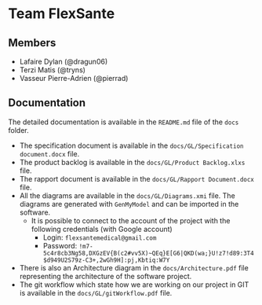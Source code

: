 # Team FlexSante

## Members 

- Lafaire Dylan (@dragun06)
- Terzi Matis (@tryns)
- Vasseur Pierre-Adrien (@pierrad)

## Documentation

The detailed documentation is available in the ```README.md``` file of the ```docs``` folder.

- The specification document is available in the ```docs/GL/Specification document.docx``` file.
- The product backlog is available in the ```docs/GL/Product Backlog.xlxs``` file.
- The rapport document is available in the ```docs/GL/Rapport Document.docx``` file.
- All the diagrams are available in the ```docs/GL/Diagrams.xmi``` file. The diagrams are generated with ```GenMyModel``` and can be imported in the software.
  - It is possible to connect to the account of the project with the following credentials (with Google account)
    - Login: ```flexsantemedical@gmail.com```
    - Password: ```!m7-5c4r8cb3Ng58,DXGzEV{B(c2#vv5X)~QEq}E[G6|QKD(wa;}U!z7!d89:3T4$d949U2S79z-C3+,2wGh9H]:pj,Kbtiq:W7Y```
- There is also an Architecture diagram in the ```docs/Architecture.pdf``` file representing the architecture of the software project.
- The git workflow which state how we are working on our project in GIT is available in the ```docs/GL/gitWorkflow.pdf``` file.

